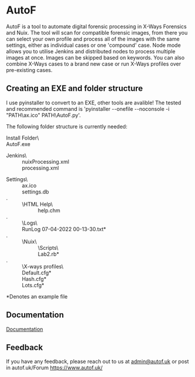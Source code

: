 
# AutoF

AutoF is a tool to automate digital forensic processing in X-Ways Forensics and Nuix. The tool will scan for compatible forensic images, from there you can select your own profile and process all of the images with the same settings, either as individual cases or one 'compound' case. Node mode allows you to utilise Jenkins and distributed nodes to process multiple images at once. Images can be skipped based on keywords. You can also combine X-Ways cases to a brand new case or run X-Ways profiles over pre-existing cases.

 



## Creating an EXE and folder structure
I use pyinstaller to convert to an EXE, other tools are avalible! The tested and recommended command is 'pyinstaller --onefile --noconsole -i "PATH\ax.ico" PATH\AutoF.py'.  

The following folder structure is currently needed:  

Install Folder\\  
AutoF.exe  
  
Jenkins\\  
&nbsp;&nbsp;&nbsp;&nbsp;&nbsp;&nbsp;&nbsp;&nbsp;&nbsp;&nbsp;       nuixProcessing.xml  
&nbsp;&nbsp;&nbsp;&nbsp;&nbsp;&nbsp;&nbsp;&nbsp;&nbsp;&nbsp;         processing.xml  
  
Settings\\  
    &nbsp;&nbsp;&nbsp;&nbsp;&nbsp;&nbsp;&nbsp;&nbsp;&nbsp;&nbsp;     ax.ico  
    &nbsp;&nbsp;&nbsp;&nbsp;&nbsp;&nbsp;&nbsp;&nbsp;&nbsp;&nbsp;     settings.db  
.     
    &nbsp;&nbsp;&nbsp;&nbsp;&nbsp;&nbsp;&nbsp;&nbsp;&nbsp;&nbsp;  \\HTML Help\\  
    &nbsp;&nbsp;&nbsp;&nbsp;&nbsp;&nbsp;&nbsp;&nbsp;&nbsp;&nbsp;   &nbsp;&nbsp;&nbsp;&nbsp;&nbsp;&nbsp;&nbsp;&nbsp;&nbsp;&nbsp;         help.chm  
.      
    &nbsp;&nbsp;&nbsp;&nbsp;&nbsp;&nbsp;&nbsp;&nbsp;&nbsp;&nbsp;  \\Logs\\  
    &nbsp;&nbsp;&nbsp;&nbsp;&nbsp;&nbsp;&nbsp;&nbsp;&nbsp;&nbsp;         RunLog 07-04-2022 00-13-30.txt*  
.      
    &nbsp;&nbsp;&nbsp;&nbsp;&nbsp;&nbsp;&nbsp;&nbsp;&nbsp;&nbsp;  \\Nuix\\  
    &nbsp;&nbsp;&nbsp;&nbsp;&nbsp;&nbsp;&nbsp;&nbsp;&nbsp;&nbsp;  &nbsp;&nbsp;&nbsp;&nbsp;&nbsp;&nbsp;&nbsp;&nbsp;&nbsp;&nbsp;     \\Scripts\  
    &nbsp;&nbsp;&nbsp;&nbsp;&nbsp;&nbsp;&nbsp;&nbsp;&nbsp;&nbsp;  &nbsp;&nbsp;&nbsp;&nbsp;&nbsp;&nbsp;&nbsp;&nbsp;&nbsp;&nbsp;             Lab2.rb*  
.      
    &nbsp;&nbsp;&nbsp;&nbsp;&nbsp;&nbsp;&nbsp;&nbsp;&nbsp;&nbsp;  \\X-ways profiles\\  
    &nbsp;&nbsp;&nbsp;&nbsp;&nbsp;&nbsp;&nbsp;&nbsp;&nbsp;&nbsp;          Default.cfg*  
    &nbsp;&nbsp;&nbsp;&nbsp;&nbsp;&nbsp;&nbsp;&nbsp;&nbsp;&nbsp;          Hash.cfg*  
    &nbsp;&nbsp;&nbsp;&nbsp;&nbsp;&nbsp;&nbsp;&nbsp;&nbsp;&nbsp;          Lots.cfg*  

*Denotes an example file
## Documentation

[Documentation](https://www.autof.uk/Forum/viewtopic.php?t=3)


## Feedback

If you have any feedback, please reach out to us at admin@autof.uk or post in autof.uk/Forum
https://www.autof.uk/
